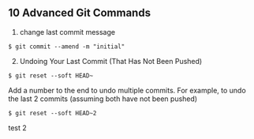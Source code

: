 ## 10 Advanced Git Commands

1. change last commit message

```
$ git commit --amend -m "initial"
```

2. Undoing Your Last Commit (That Has Not Been Pushed)

```
$ git reset --soft HEAD~
```

Add a number to the end to undo multiple commits. For example, to undo the last 2 commits (assuming both have not been pushed)

```
$ git reset --soft HEAD~2
```

test 2
